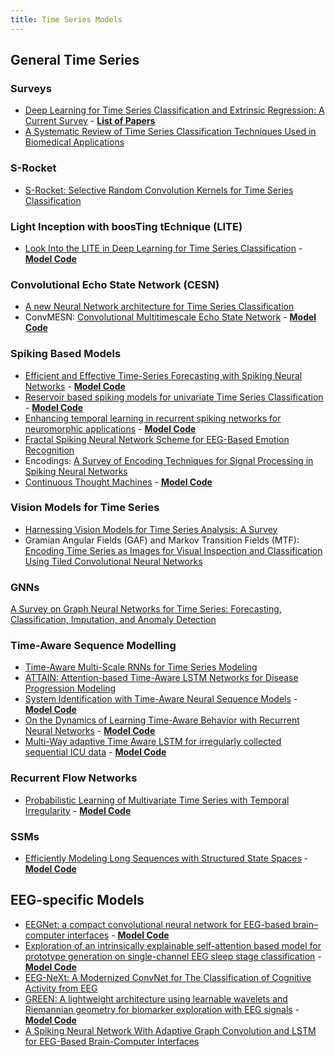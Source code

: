 ```yaml
---
title: Time Series Models
---
```

## General Time Series

### Surveys
- [Deep Learning for Time Series Classification and Extrinsic Regression: A Current Survey](https://arxiv.org/abs/2302.02515) - [**List of Papers**](https://github.com/Navidfoumani/TSC_Survey)
- [A Systematic Review of Time Series Classification Techniques Used in Biomedical Applications](https://www.mdpi.com/1424-8220/22/20/8016)

### S-Rocket
- [S-Rocket: Selective Random Convolution Kernels for Time Series Classification](https://arxiv.org/abs/2203.03445)

### Light Inception with boosTing tEchnique (LITE)
- [Look Into the LITE in Deep Learning for Time Series Classification](https://arxiv.org/abs/2409.02869) - [**Model Code**](https://github.com/MSD-IRIMAS/LITE)

### Convolutional Echo State Network (CESN)
- [A new Neural Network architecture for Time Series Classification](https://www.sciencedirect.com/science/article/abs/pii/S016890022201110X)
- ConvMESN: [Convolutional Multitimescale Echo State Network](https://ieeexplore.ieee.org/document/8736487) - [**Model Code**](https://github.com/qianlima-lab/ConvMESN)

### Spiking Based Models
- [Efficient and Effective Time-Series Forecasting with Spiking Neural Networks](https://arxiv.org/abs/2402.01533) - [**Model Code**](https://github.com/microsoft/SeqSNN)
- [Reservoir based spiking models for univariate Time Series Classification](https://www.frontiersin.org/journals/computational-neuroscience/articles/10.3389/fncom.2023.1148284/full) - [**Model Code**](https://github.com/R-Gaurav/spiking-models-for-TSC)
- [Enhancing temporal learning in recurrent spiking networks for neuromorphic applications](https://iopscience.iop.org/article/10.1088/2634-4386/add293) - [**Model Code**](https://github.com/NECOTIS/TemporalLearningInRSNNs/blob/main/dnmnist_experiment/DelayNet.py)
- [Fractal Spiking Neural Network Scheme for EEG-Based Emotion Recognition](https://ieeexplore.ieee.org/document/10266337)
- Encodings: [A Survey of Encoding Techniques for Signal Processing in Spiking Neural Networks](https://link.springer.com/article/10.1007/s11063-021-10562-2)
- [Continuous Thought Machines](https://arxiv.org/abs/2505.05522) - [**Model Code**](https://github.com/SakanaAI/continuous-thought-machines)

### Vision Models for Time Series
- [Harnessing Vision Models for Time Series Analysis: A Survey](https://www.arxiv.org/abs/2502.08869)
- Gramian Angular Fields (GAF) and Markov Transition Fields (MTF): [Encoding Time Series as Images for Visual Inspection and Classification Using Tiled Convolutional Neural Networks](https://aaai.org/papers/aaaiw-ws0115-15-10179/)

### GNNs
[A Survey on Graph Neural Networks for Time Series: Forecasting, Classification, Imputation, and Anomaly Detection](https://arxiv.org/abs/2307.03759)

### Time-Aware Sequence Modelling
- [Time-Aware Multi-Scale RNNs for Time Series Modeling](https://www.ijcai.org/proceedings/2021/0315.pdf)
- [ATTAIN: Attention-based Time-Aware LSTM Networks for Disease Progression Modeling](https://www.ijcai.org/proceedings/2019/0607.pdf)
- [System Identification with Time-Aware Neural Sequence Models](https://arxiv.org/abs/1911.09431) - [**Model Code**](https://github.com/tdmeeste/TimeAwareRNN/blob/master/taho/model.py)
- [On the Dynamics of Learning Time-Aware Behavior with Recurrent Neural Networks](https://arxiv.org/abs/2306.07125) - [**Model Code**](https://github.com/qianlima-lab/TAMS-RNNs)
- [Multi-Way adaptive Time Aware LSTM for irregularly collected sequential ICU data](https://www.sciencedirect.com/science/article/pii/S0957417424024151) - [**Model Code**](https://github.com/benprano/Multi-Way-adaptive-Time-Aware-LSTM-for-irregularly-collected-sequential-ICU-data)

### Recurrent Flow Networks
- [Probabilistic Learning of Multivariate Time Series with Temporal Irregularity](https://arxiv.org/abs/2306.09147) - [**Model Code**](https://github.com/lyjsilence/RFN/tree/main)

### SSMs
- [Efficiently Modeling Long Sequences with Structured State Spaces](https://arxiv.org/abs/2111.00396) - [**Model Code**](https://github.com/state-spaces/s4/blob/main/models/s4/s4.py)


## EEG-specific Models
- [EEGNet: a compact convolutional neural network for EEG-based brain–computer interfaces](https://iopscience.iop.org/article/10.1088/1741-2552/aace8c) - [**Model Code**](https://github.com/Amir-Hofo/EEGNet)
- [Exploration of an intrinsically explainable self-attention based model for prototype generation on single-channel EEG sleep stage classification](https://www.nature.com/articles/s41598-024-79139-y) - [**Model Code**](https://github.com/BrentonAD/EEG-SESM)
- [EEG-NeXt: A Modernized ConvNet for The Classification of Cognitive Activity from EEG](https://arxiv.org/abs/2212.04951)
- [GREEN: A lightweight architecture using learnable wavelets and Riemannian geometry for biomarker exploration with EEG signals](https://www.sciencedirect.com/science/article/pii/S2666389925000303) - [**Model Code**](https://github.com/Roche/neuro-green)
- [A Spiking Neural Network With Adaptive Graph Convolution and LSTM for EEG-Based Brain-Computer Interfaces](https://ieeexplore.ieee.org/document/10049464)

